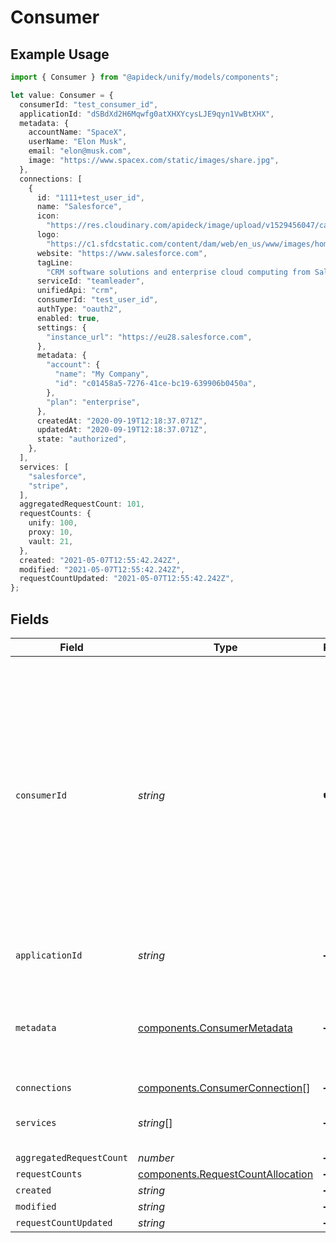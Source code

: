 # Consumer

## Example Usage

```typescript
import { Consumer } from "@apideck/unify/models/components";

let value: Consumer = {
  consumerId: "test_consumer_id",
  applicationId: "dSBdXd2H6Mqwfg0atXHXYcysLJE9qyn1VwBtXHX",
  metadata: {
    accountName: "SpaceX",
    userName: "Elon Musk",
    email: "elon@musk.com",
    image: "https://www.spacex.com/static/images/share.jpg",
  },
  connections: [
    {
      id: "1111+test_user_id",
      name: "Salesforce",
      icon:
        "https://res.cloudinary.com/apideck/image/upload/v1529456047/catalog/salesforce/icon128x128.png",
      logo:
        "https://c1.sfdcstatic.com/content/dam/web/en_us/www/images/home/logo-salesforce-m.svg",
      website: "https://www.salesforce.com",
      tagLine:
        "CRM software solutions and enterprise cloud computing from Salesforce, the leader in customer relationship management (CRM) and PaaS. Free 30 day trial.",
      serviceId: "teamleader",
      unifiedApi: "crm",
      consumerId: "test_user_id",
      authType: "oauth2",
      enabled: true,
      settings: {
        "instance_url": "https://eu28.salesforce.com",
      },
      metadata: {
        "account": {
          "name": "My Company",
          "id": "c01458a5-7276-41ce-bc19-639906b0450a",
        },
        "plan": "enterprise",
      },
      createdAt: "2020-09-19T12:18:37.071Z",
      updatedAt: "2020-09-19T12:18:37.071Z",
      state: "authorized",
    },
  ],
  services: [
    "salesforce",
    "stripe",
  ],
  aggregatedRequestCount: 101,
  requestCounts: {
    unify: 100,
    proxy: 10,
    vault: 21,
  },
  created: "2021-05-07T12:55:42.242Z",
  modified: "2021-05-07T12:55:42.242Z",
  requestCountUpdated: "2021-05-07T12:55:42.242Z",
};
```

## Fields

| Field                                                                                                                                                                                                                                                                                                 | Type                                                                                                                                                                                                                                                                                                  | Required                                                                                                                                                                                                                                                                                              | Description                                                                                                                                                                                                                                                                                           | Example                                                                                                                                                                                                                                                                                               |
| ----------------------------------------------------------------------------------------------------------------------------------------------------------------------------------------------------------------------------------------------------------------------------------------------------- | ----------------------------------------------------------------------------------------------------------------------------------------------------------------------------------------------------------------------------------------------------------------------------------------------------- | ----------------------------------------------------------------------------------------------------------------------------------------------------------------------------------------------------------------------------------------------------------------------------------------------------- | ----------------------------------------------------------------------------------------------------------------------------------------------------------------------------------------------------------------------------------------------------------------------------------------------------- | ----------------------------------------------------------------------------------------------------------------------------------------------------------------------------------------------------------------------------------------------------------------------------------------------------- |
| `consumerId`                                                                                                                                                                                                                                                                                          | *string*                                                                                                                                                                                                                                                                                              | :heavy_check_mark:                                                                                                                                                                                                                                                                                    | Unique consumer identifier. You can freely choose a consumer ID yourself. Most of the time, this is an ID of your internal data model that represents a user or account in your system (for example account:12345). If the consumer doesn't exist yet, Vault will upsert a consumer based on your ID. | test_consumer_id                                                                                                                                                                                                                                                                                      |
| `applicationId`                                                                                                                                                                                                                                                                                       | *string*                                                                                                                                                                                                                                                                                              | :heavy_minus_sign:                                                                                                                                                                                                                                                                                    | ID of your Apideck Application                                                                                                                                                                                                                                                                        | dSBdXd2H6Mqwfg0atXHXYcysLJE9qyn1VwBtXHX                                                                                                                                                                                                                                                               |
| `metadata`                                                                                                                                                                                                                                                                                            | [components.ConsumerMetadata](../../models/components/consumermetadata.md)                                                                                                                                                                                                                            | :heavy_minus_sign:                                                                                                                                                                                                                                                                                    | The metadata of the consumer. This is used to display the consumer in the sidebar. This is optional, but recommended.                                                                                                                                                                                 |                                                                                                                                                                                                                                                                                                       |
| `connections`                                                                                                                                                                                                                                                                                         | [components.ConsumerConnection](../../models/components/consumerconnection.md)[]                                                                                                                                                                                                                      | :heavy_minus_sign:                                                                                                                                                                                                                                                                                    | N/A                                                                                                                                                                                                                                                                                                   |                                                                                                                                                                                                                                                                                                       |
| `services`                                                                                                                                                                                                                                                                                            | *string*[]                                                                                                                                                                                                                                                                                            | :heavy_minus_sign:                                                                                                                                                                                                                                                                                    | N/A                                                                                                                                                                                                                                                                                                   | [<br/>"salesforce",<br/>"stripe"<br/>]                                                                                                                                                                                                                                                                |
| `aggregatedRequestCount`                                                                                                                                                                                                                                                                              | *number*                                                                                                                                                                                                                                                                                              | :heavy_minus_sign:                                                                                                                                                                                                                                                                                    | N/A                                                                                                                                                                                                                                                                                                   | 101                                                                                                                                                                                                                                                                                                   |
| `requestCounts`                                                                                                                                                                                                                                                                                       | [components.RequestCountAllocation](../../models/components/requestcountallocation.md)                                                                                                                                                                                                                | :heavy_minus_sign:                                                                                                                                                                                                                                                                                    | N/A                                                                                                                                                                                                                                                                                                   |                                                                                                                                                                                                                                                                                                       |
| `created`                                                                                                                                                                                                                                                                                             | *string*                                                                                                                                                                                                                                                                                              | :heavy_minus_sign:                                                                                                                                                                                                                                                                                    | N/A                                                                                                                                                                                                                                                                                                   | 2021-05-07T12:55:42.242Z                                                                                                                                                                                                                                                                              |
| `modified`                                                                                                                                                                                                                                                                                            | *string*                                                                                                                                                                                                                                                                                              | :heavy_minus_sign:                                                                                                                                                                                                                                                                                    | N/A                                                                                                                                                                                                                                                                                                   | 2021-05-07T12:55:42.242Z                                                                                                                                                                                                                                                                              |
| `requestCountUpdated`                                                                                                                                                                                                                                                                                 | *string*                                                                                                                                                                                                                                                                                              | :heavy_minus_sign:                                                                                                                                                                                                                                                                                    | N/A                                                                                                                                                                                                                                                                                                   | 2021-05-07T12:55:42.242Z                                                                                                                                                                                                                                                                              |